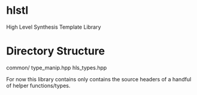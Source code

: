 # hlstl
High Level Synthesis Template Library

# Directory Structure
common/
  type_manip.hpp
  hls_types.hpp

For now this library contains only contains the source headers of a handful of helper functions/types.
